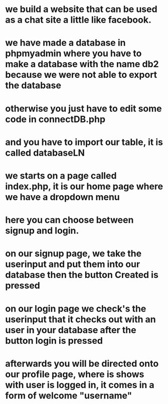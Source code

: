 ﻿# we build a website that can be used as a chat site a little like facebook.

# we have made a database in phpmyadmin where you have to make a database with the name db2 because we were not able to export the database
# otherwise you just have to edit some code in connectDB.php
# and you have to import our table, it is called databaseLN

# we starts on a page called index.php, it is our home page where we have a dropdown menu
# here you can choose between signup and login.

# on our signup page, we take the userinput and put them into our database then the button Created is pressed

# on our login page we check's the userinput that it checks out with an user in your database after the button login is pressed
# afterwards you will be directed onto our profile page, where is shows with user is logged in, it comes in a form of welcome "username"
